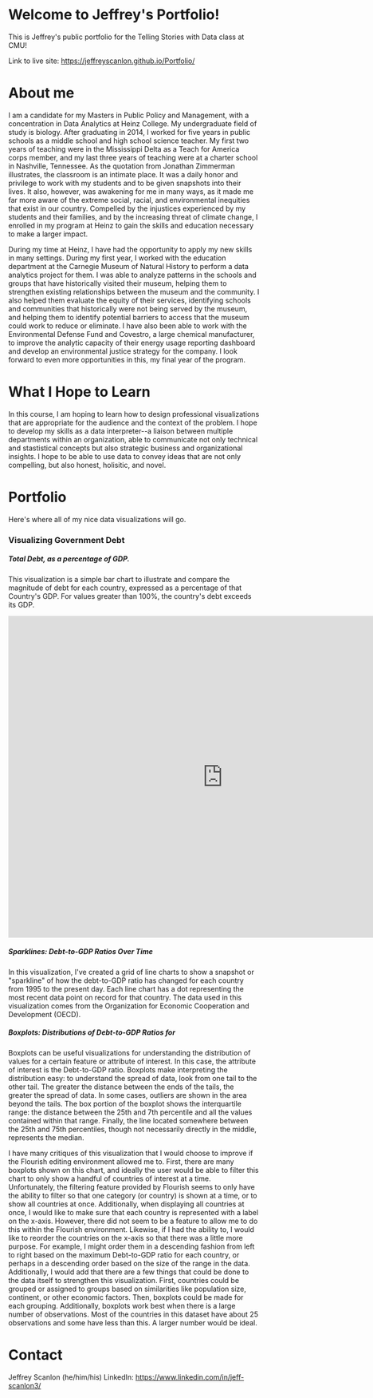 # Welcome to Jeffrey's Portfolio!
This is Jeffrey's public portfolio for the Telling Stories with Data class at CMU!

Link to live site: https://jeffreyscanlon.github.io/Portfolio/

# About me
I am a candidate for my Masters in Public Policy and Management, with a concentration in Data Analytics at Heinz College. My undergraduate field of study is biology. After graduating in 2014, I worked for five years in public schools as a middle school and high school science teacher. My first two years of teaching were in the Mississippi Delta as a Teach for America corps member, and my last three years of teaching were at a charter school in Nashville, Tennessee. As the quotation from Jonathan Zimmerman illustrates, the classroom is an intimate place. It was a daily honor and privilege to work with my students and to be given snapshots into their lives. It also, however, was awakening for me in many ways, as it made me far more aware of the extreme social, racial, and environmental inequities that exist in our country. Compelled by the injustices experienced by my students and their families, and by the increasing threat of climate change, I enrolled in my program at Heinz to gain the skills and education necessary to make a larger impact.

During my time at Heinz, I have had the opportunity to apply my new skills in many settings. During my first year, I worked with the education department at the Carnegie Museum of Natural History to perform a data analytics project for them. I was able to analyze patterns in the schools and groups that have historically visited their museum, helping them to strengthen existing relationships between the museum and the community. I also helped them evaluate the equity of their services, identifying schools and communities that historically were not being served by the museum, and helping them to identify potential barriers to access that the museum could work to reduce or eliminate. I have also been able to work with the Environmental Defense Fund and Covestro, a large chemical manufacturer, to improve the analytic capacity of their energy usage reporting dashboard and develop an environmental justice strategy for the company. I look forward to even more opportunities in this, my final year of the program.

# What I Hope to Learn
In this course, I am hoping to learn how to design professional visualizations that are appropriate for the audience and the context of the problem. I hope to develop my skills as a data interpreter--a liaison between multiple departments within an organization, able to communicate not only technical and stastistical concepts but also strategic business and organizational insights. I hope to be able to use data to convey ideas that are not only compelling, but also honest, holisitic, and novel.

# Portfolio
Here's where all of my nice data visualizations will go.

### Visualizing Government Debt
##### Total Debt, as a percentage of GDP.
This visualization is a simple bar chart to illustrate and compare the magnitude of debt for each country, expressed as a percentage of that Country's GDP. For values greater than 100%, the country's debt exceeds its GDP.

<iframe src="https://data.oecd.org/chart/65Fh" width="860" height="645" style="border: 0" mozallowfullscreen="true" webkitallowfullscreen="true" allowfullscreen="true"><a href="https://data.oecd.org/chart/65Fh" target="_blank">OECD Chart: General government debt, Total, % of GDP, Annual, 2017</a></iframe>

##### Sparklines: Debt-to-GDP Ratios Over Time
In this visualization, I've created a grid of line charts to show a snapshot or "sparkline" of how the debt-to-GDP ratio has changed for each country from 1995 to the present day. Each line chart has a dot representing the most recent data point on record for that country. The data used in this visualization comes from the Organization for Economic Cooperation and Development (OECD).

<div class="flourish-embed flourish-chart" data-src="visualisation/3749016" data-url="https://flo.uri.sh/visualisation/3749016/embed" aria-label="" data-width="90%"><script src="https://public.flourish.studio/resources/embed.js"></script></div>

##### Boxplots: Distributions of Debt-to-GDP Ratios for 
Boxplots can be useful visualizations for understanding the distribution of values for a certain feature or attribute of interest. In this case, the attribute of interest is the Debt-to-GDP ratio. Boxplots make interpreting the distribution easy: to understand the spread of data, look from one tail to the other tail. The greater the distance between the ends of the tails, the greater the spread of data. In some cases, outliers are shown in the area beyond the tails. The box portion of the boxplot shows the interquartile range: the distance between the 25th and 7th percentile and all the values contained within that range. Finally, the line located somewhere between the 25th and 75th percentiles, though not necessarily directly in the middle, represents the median.

I have many critiques of this visualization that I would choose to improve if the Flourish editing environment allowed me to. First, there are many boxplots shown on this chart, and ideally the user would be able to filter this chart to only show a handful of countries of interest at a time. Unfortunately, the filtering feature provided by Flourish seems to only have the ability to filter so that one category (or country) is shown at a time, or to show all countries at once. Additionally, when displaying all countries at once, I would like to make sure that each country is represented with a label on the x-axis. However, there did not seem to be a feature to allow me to do this within the Flourish environment. Likewise, if I had the ability to, I would like to reorder the countries on the x-axis so that there was a little more purpose. For example, I might order them in a descending fashion from left to right based on the maximum Debt-to-GDP ratio for each country, or perhaps in a descending order based on the size of the range in the data. Additionally, I would add that there are a few things that could be done to the data itself to strengthen this visualization. First, countries could be grouped or assigned to groups based on similarities like population size, continent, or other economic factors. Then, boxplots could be made for each grouping. Additionally, boxplots work best when there is a large number of observations. Most of the countries in this dataset have about 25 observations and some have less than this. A larger number would be ideal.

<div class="flourish-embed flourish-scatter" data-src="visualisation/3749367" data-url="https://flo.uri.sh/visualisation/3749367/embed" aria-label="" data-width="75%"><script src="https://public.flourish.studio/resources/embed.js"></script></div>

# Contact
Jeffrey Scanlon
(he/him/his)
LinkedIn: https://www.linkedin.com/in/jeff-scanlon3/
